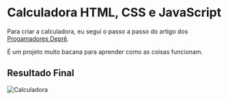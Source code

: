 # Calculadora HTML, CSS e JavaScript

Para criar a calculadora, eu segui o passo a passo do artigo dos <a href="https://programadoresdepre.com.br/como-criar-uma-calculadora-com-html-css-e-javascript/">Progamadores Deprê</a>.

É um projeto muito bacana para aprender como as coisas funcionam.

## Resultado Final

![Calculadora](https://github.com/micheleascoli/calculadora/calculadora-resultado.png)
